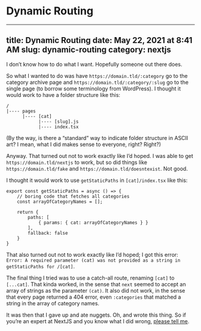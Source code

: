 # Dynamic Routing

---
title: Dynamic Routing
date: May 22, 2021 at 8:41 AM
slug: dynamic-routing
category: nextjs
---

I don’t know how to do what I want. Hopefully someone out there does.

So what I wanted to do was have `https://domain.tld/:category` go to the category archive page and `https://domain.tld/:category/:slug` go to the single page (to borrow some terminology from WordPress). I thought it would work to have a folder structure like this:

```
/
|---- pages
      |---- [cat]
            |---- [slug].js
            |---- index.tsx
```

(By the way, is there a “standard” way to indicate folder structure in ASCII art? I mean, what I did makes sense to everyone, right? Right?)

Anyway. That turned out not to work exactly like I’d hoped. I was able to get `https://domain.tld/nextjs` to work, but so did things like `https://domain.tld/fake` and `https://domain.tld/doesntexist`. Not good.

I thought it would work to use `getStaticPaths` in `[cat]/index.tsx` like this:

```
export const getStaticPaths = async () => {
    // boring code that fetches all categories
    const arrayOfCategoryNames = [];

    return {
        paths: [
            { params: { cat: arrayOfCategoryNames } }
        ],
        fallback: false
    }
}
```

That also turned out not to work exactly like I’d hoped; I got this error: `Error: A required parameter (cat) was not provided as a string in getStaticPaths for /[cat]`.

The final thing I tried was to use a catch-all route, renaming `[cat]` to `[...cat]`. That kinda worked, in the sense that `next` seemed to accept an array of strings as the parameter `(cat)`. It also did not work, in the sense that every page returned a 404 error, even `:categories` that matched a string in the array of category names.

It was then that I gave up and ate nuggets. Oh, and wrote this thing. So if you’re an expert at NextJS and you know what I did wrong, [please tell me][1].

[1]:	https://twitter.com/s_cottontail24